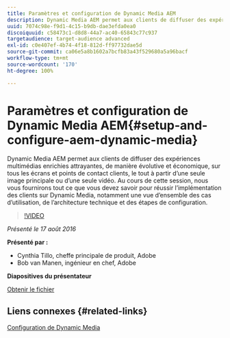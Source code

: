 ```yaml
---
title: Paramètres et configuration de Dynamic Media AEM
description: Dynamic Media AEM permet aux clients de diffuser des expériences multimédias enrichies attrayantes, de manière évolutive et économique, sur tous les écrans et points de contact clients, le tout à partir d’une seule image principale ou d’une seule vidéo.  Au cours de cette session, nous vous fournirons tout ce que vous devez savoir pour réussir l’implémentation des clients sur Dynamic Media, notamment une vue d’ensemble des cas d’utilisation, de l’architecture technique et des étapes de configuration.
uuid: 7074c98e-f9d1-4c15-b9db-dae3efda0ea0
discoiquuid: c58473c1-d8d8-44a7-ac40-65843c77c937
targetaudience: target-audience advanced
exl-id: c0e407ef-4b74-4f18-812d-ff97732dae5d
source-git-commit: ca06e5a8b1602a7bcfb83a43f529680a5a96bacf
workflow-type: tm+mt
source-wordcount: '170'
ht-degree: 100%

---
```


# Paramètres et configuration de Dynamic Media AEM{#setup-and-configure-aem-dynamic-media}

Dynamic Media AEM permet aux clients de diffuser des expériences multimédias enrichies attrayantes, de manière évolutive et économique, sur tous les écrans et points de contact clients, le tout à partir d’une seule image principale ou d’une seule vidéo.  Au cours de cette session, nous vous fournirons tout ce que vous devez savoir pour réussir l’implémentation des clients sur Dynamic Media, notamment une vue d’ensemble des cas d’utilisation, de l’architecture technique et des étapes de configuration.

>[!VIDEO](https://video.tv.adobe.com/v/19297/?quality=9)

*Présenté le 17 août 2016*

**Présenté par :**

* Cynthia Tillo, cheffe principale de produit, Adobe
* Bob van Manen, ingénieur en chef, Adobe

**Diapositives du présentateur**

[Obtenir le fichier](assets/aemgems-081716-dynamic-media-configuration.pdf)

## Liens connexes {#related-links}

[Configuration de Dynamic Media](https://docs.adobe.com/docs/fr/aem/6-2/administer/content/dynamic-media/config-dynamic.html)

<!--
[Get back to the Overview](https://helpx.adobe.com/experience-manager/kt/eseminars/gems/aem-index.html)
-->

